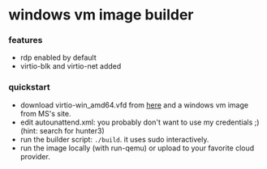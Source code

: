 # windows vm image builder


### features

* rdp enabled by default
* virtio-blk and virtio-net added

### quickstart

* download virtio-win_amd64.vfd from [here](https://docs.fedoraproject.org/en-US/quick-docs/creating-windows-virtual-machines-using-virtio-drivers/) and a windows vm image from MS's site.
* edit autounattend.xml: you probably don't want to use my credentials ;) (hint: search for hunter3)
* run the builder script: `./build`. it uses sudo interactively.
* run the image locally (with run-qemu) or upload to your favorite cloud provider.
